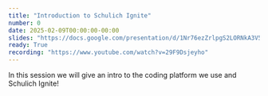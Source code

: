 ```yaml
---
title: "Introduction to Schulich Ignite"
number: 0
date: 2025-02-09T00:00:00-00:00
slides: "https://docs.google.com/presentation/d/1Nr76ezZrlpgS2LORNkA3V5H8pb_xpqrU1NYV8n1ImHY/edit?usp=sharing"
ready: True
recording: "https://www.youtube.com/watch?v=29F9Dsjeyho"
---
```


In this session we will give an intro to the coding platform we use and Schulich Ignite!
